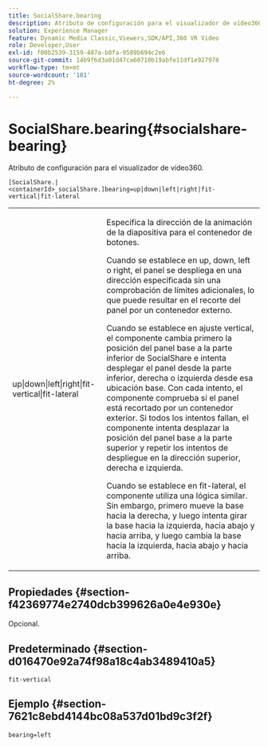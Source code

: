 ```yaml
---
title: SocialShare.bearing
description: Atributo de configuración para el visualizador de vídeo360.
solution: Experience Manager
feature: Dynamic Media Classic,Viewers,SDK/API,360 VR Video
role: Developer,User
exl-id: f00b2539-3159-487a-b0fa-9589b694c2e6
source-git-commit: 14b9f6d3a01d47ca60710b19abfe11df1e927978
workflow-type: tm+mt
source-wordcount: '181'
ht-degree: 2%

---
```


# SocialShare.bearing{#socialshare-bearing}

Atributo de configuración para el visualizador de vídeo360.

`[SocialShare.|<containerId>_socialShare.]bearing=up|down|left|right|fit-vertical|fit-lateral`

<table id="table_C616483932C2482CA9794DDD7313FD7C"> 
 <tbody> 
  <tr> 
   <td colname="col1"> <p> <span class="codeph"> up|down|left|right|fit-vertical|fit-lateral</span> </p> </td> 
   <td colname="col2"> <p> Especifica la dirección de la animación de la diapositiva para el contenedor de botones. </p> <p> Cuando se establece en <span class="codeph"> up</span>, <span class="codeph"> down</span>, <span class="codeph"> left</span> o <span class="codeph"> right</span>, el panel se despliega en una dirección especificada sin una comprobación de límites adicionales, lo que puede resultar en el recorte del panel por un contenedor externo. </p> <p>Cuando se establece en <span class="codeph"> ajuste vertical</span>, el componente cambia primero la posición del panel base a la parte inferior de SocialShare e intenta desplegar el panel desde la parte inferior, derecha o izquierda desde esa ubicación base. Con cada intento, el componente comprueba si el panel está recortado por un contenedor exterior. Si todos los intentos fallan, el componente intenta desplazar la posición del panel base a la parte superior y repetir los intentos de despliegue en la dirección superior, derecha e izquierda. </p> <p>Cuando se establece en <span class="codeph"> fit-lateral</span>, el componente utiliza una lógica similar. Sin embargo, primero mueve la base hacia la derecha, y luego intenta girar la base hacia la izquierda, hacia abajo y hacia arriba, y luego cambia la base hacia la izquierda, hacia abajo y hacia arriba. </p> </td> 
  </tr> 
 </tbody> 
</table>

## Propiedades {#section-f42369774e2740dcb399626a0e4e930e}

Opcional.

## Predeterminado {#section-d016470e92a74f98a18c4ab3489410a5}

`fit-vertical`

## Ejemplo {#section-7621c8ebd4144bc08a537d01bd9c3f2f}

```
bearing=left
```
